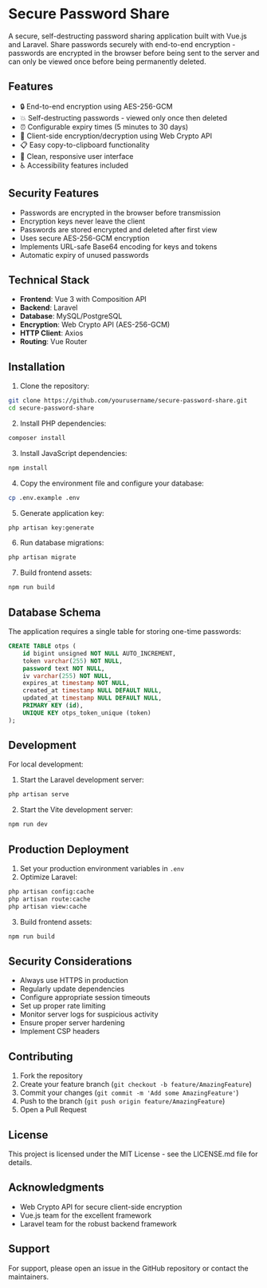 # Secure Password Share

A secure, self-destructing password sharing application built with Vue.js and Laravel. Share passwords securely with end-to-end encryption - passwords are encrypted in the browser before being sent to the server and can only be viewed once before being permanently deleted.

## Features

- 🔒 End-to-end encryption using AES-256-GCM
- 💥 Self-destructing passwords - viewed only once then deleted
- ⏰ Configurable expiry times (5 minutes to 30 days)
- 🔑 Client-side encryption/decryption using Web Crypto API
- 📋 Easy copy-to-clipboard functionality
- 🎨 Clean, responsive user interface
- ♿ Accessibility features included

## Security Features

- Passwords are encrypted in the browser before transmission
- Encryption keys never leave the client
- Passwords are stored encrypted and deleted after first view
- Uses secure AES-256-GCM encryption
- Implements URL-safe Base64 encoding for keys and tokens
- Automatic expiry of unused passwords

## Technical Stack

- **Frontend**: Vue 3 with Composition API
- **Backend**: Laravel
- **Database**: MySQL/PostgreSQL
- **Encryption**: Web Crypto API (AES-256-GCM)
- **HTTP Client**: Axios
- **Routing**: Vue Router

## Installation

1. Clone the repository:
```bash
git clone https://github.com/yourusername/secure-password-share.git
cd secure-password-share
```

2. Install PHP dependencies:
```bash
composer install
```

3. Install JavaScript dependencies:
```bash
npm install
```

4. Copy the environment file and configure your database:
```bash
cp .env.example .env
```

5. Generate application key:
```bash
php artisan key:generate
```

6. Run database migrations:
```bash
php artisan migrate
```

7. Build frontend assets:
```bash
npm run build
```

## Database Schema

The application requires a single table for storing one-time passwords:

```sql
CREATE TABLE otps (
    id bigint unsigned NOT NULL AUTO_INCREMENT,
    token varchar(255) NOT NULL,
    password text NOT NULL,
    iv varchar(255) NOT NULL,
    expires_at timestamp NOT NULL,
    created_at timestamp NULL DEFAULT NULL,
    updated_at timestamp NULL DEFAULT NULL,
    PRIMARY KEY (id),
    UNIQUE KEY otps_token_unique (token)
);
```

## Development

For local development:

1. Start the Laravel development server:
```bash
php artisan serve
```

2. Start the Vite development server:
```bash
npm run dev
```

## Production Deployment

1. Set your production environment variables in `.env`
2. Optimize Laravel:
```bash
php artisan config:cache
php artisan route:cache
php artisan view:cache
```

3. Build frontend assets:
```bash
npm run build
```

## Security Considerations

- Always use HTTPS in production
- Regularly update dependencies
- Configure appropriate session timeouts
- Set up proper rate limiting
- Monitor server logs for suspicious activity
- Ensure proper server hardening
- Implement CSP headers

## Contributing

1. Fork the repository
2. Create your feature branch (`git checkout -b feature/AmazingFeature`)
3. Commit your changes (`git commit -m 'Add some AmazingFeature'`)
4. Push to the branch (`git push origin feature/AmazingFeature`)
5. Open a Pull Request

## License

This project is licensed under the MIT License - see the LICENSE.md file for details.

## Acknowledgments

- Web Crypto API for secure client-side encryption
- Vue.js team for the excellent framework
- Laravel team for the robust backend framework

## Support

For support, please open an issue in the GitHub repository or contact the maintainers.

